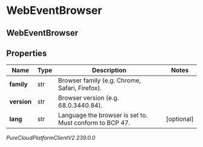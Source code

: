 # WebEventBrowser

## WebEventBrowser

## Properties

|Name | Type | Description | Notes|
|------------ | ------------- | ------------- | -------------|
| **family** | str | Browser family (e.g. Chrome, Safari, Firefox). | |
| **version** | str | Browser version (e.g. 68.0.3440.84). | |
| **lang** | str | Language the browser is set to. Must conform to BCP 47. | [optional] |



_PureCloudPlatformClientV2 239.0.0_
